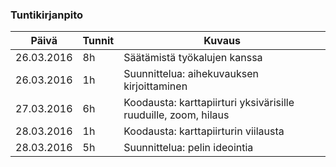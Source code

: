 ### Tuntikirjanpito
Päivä | Tunnit | Kuvaus
--------------- | ----- | ------
26.03.2016      |    8h | Säätämistä työkalujen kanssa
26.03.2016      |    1h | Suunnittelua: aihekuvauksen kirjoittaminen
27.03.2016      |    6h | Koodausta: karttapiirturi yksivärisille ruuduille, zoom, hilaus
28.03.2016      |    1h | Koodausta: karttapiirturin viilausta
28.03.2016      |    5h | Suunnittelua: pelin ideointia
